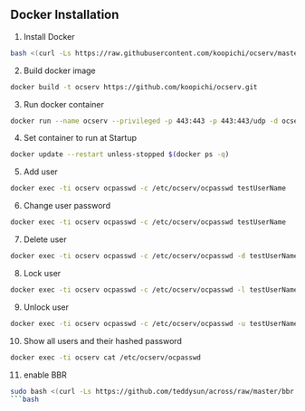 ## Docker Installation
1. Install Docker
```bash
bash <(curl -Ls https://raw.githubusercontent.com/koopichi/ocserv/master/dk.sh)
```
2. Build docker image
```bash
docker build -t ocserv https://github.com/koopichi/ocserv.git
```

3. Run docker container
```bash
docker run --name ocserv --privileged -p 443:443 -p 443:443/udp -d ocserv
```
4. Set container to run at Startup
```bash
docker update --restart unless-stopped $(docker ps -q)
```
5. Add user
```bash
docker exec -ti ocserv ocpasswd -c /etc/ocserv/ocpasswd testUserName
```

6. Change user password
```bash
docker exec -ti ocserv ocpasswd -c /etc/ocserv/ocpasswd testUserName
```

7. Delete user
```bash
docker exec -ti ocserv ocpasswd -c /etc/ocserv/ocpasswd -d testUserName
```

8. Lock user
```bash
docker exec -ti ocserv ocpasswd -c /etc/ocserv/ocpasswd -l testUserName
```

9. Unlock user
```bash
docker exec -ti ocserv ocpasswd -c /etc/ocserv/ocpasswd -u testUserName
```

10. Show all users and their hashed password
```bash
docker exec -ti ocserv cat /etc/ocserv/ocpasswd
```
11. enable BBR
```bash
sudo bash <(curl -Ls https://github.com/teddysun/across/raw/master/bbr.sh)
```bash
